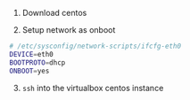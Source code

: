 1. Download centos

2. Setup network as onboot

``` bash
# /etc/sysconfig/network-scripts/ifcfg-eth0
DEVICE=eth0  
BOOTPROTO=dhcp  
ONBOOT=yes
```

3. `ssh` into the virtualbox centos instance 
